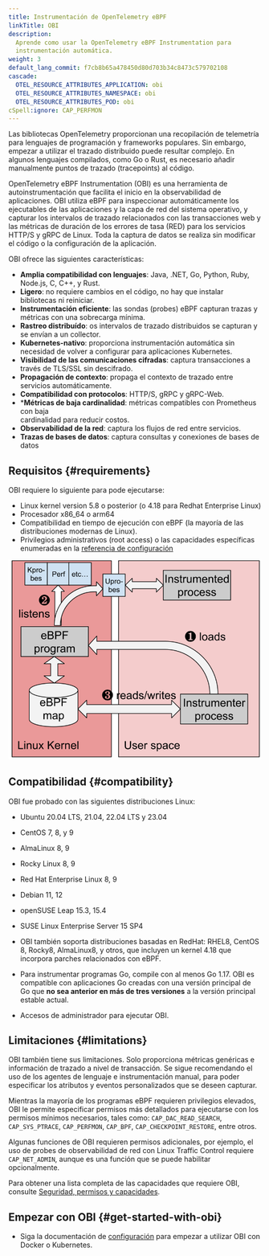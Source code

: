 ```yaml
---
title: Instrumentación de OpenTelemetry eBPF 
linkTitle: OBI
description:
  Aprende como usar la OpenTelemetry eBPF Instrumentation para 
  instrumentación automática.
weight: 3
default_lang_commit: f7cb8b65a478450d80d703b34c8473c579702108
cascade:
  OTEL_RESOURCE_ATTRIBUTES_APPLICATION: obi
  OTEL_RESOURCE_ATTRIBUTES_NAMESPACE: obi
  OTEL_RESOURCE_ATTRIBUTES_POD: obi
cSpell:ignore: CAP_PERFMON
---
```


Las bibliotecas OpenTelemetry proporcionan una recopilación de telemetría para 
lenguajes de programación y frameworks populares. Sin embargo, empezar a 
utilizar el trazado distribuido puede resultar complejo. En algunos lenguajes 
compilados, como Go o Rust, es necesario añadir manualmente puntos de trazado 
(tracepoints) al código.

OpenTelemetry eBPF Instrumentation (OBI) es una herramienta de 
autoinstrumentación que facilita el inicio en la observabilidad de aplicaciones. 
OBI utiliza eBPF para inspeccionar automáticamente los ejecutables de las 
aplicaciones y la capa de red del sistema operativo, y capturar los intervalos 
de trazado relacionados con las transacciones web y las métricas de duración de 
los errores de tasa (RED) para los servicios HTTP/S y gRPC de Linux. Toda la 
captura de datos se realiza sin modificar el código o la configuración de la 
aplicación.

OBI ofrece las siguientes características:

- **Amplia compatibilidad con lenguajes**: Java, .NET, Go, Python, Ruby, Node.js,
  C, C++, y Rust.
- **Ligero**: no requiere cambios en el código, no hay que instalar bibliotecas 
  ni reiniciar.
- **Instrumentación eficiente**: las sondas (probes) eBPF capturan trazas y 
  métricas con una sobrecarga mínima.
- **Rastreo distribuído**: os intervalos de trazado distribuidos se capturan y se 
  envían a un collector.
- **Kubernetes-nativo**: proporciona instrumentación automática sin necesidad de
  volver a configurar para aplicaciones Kubernetes.
- **Visibilidad de las comunicaciones cifradas**: captura transacciones a través 
  de  TLS/SSL sin descifrado.
- **Propagación de contexto**: propaga el contexto de trazado entre servicios 
  automáticamente.
- **Compatibilidad con protocolos**: HTTP/S, gRPC y gRPC-Web.
- ***Métricas de baja cardinalidad**: métricas compatibles con Prometheus con baja  
  cardinalidad para reducir costos.
- **Observabilidad de la red**: captura los flujos de red entre servicios.
- **Trazas de bases de datos**: captura consultas y conexiones de bases de datos

## Requisitos {#requirements}

OBI requiere lo siguiente para pode ejecutarse:

- Linux kernel version 5.8 o posterior (o 4.18 para Redhat Enterprise Linux)
- Procesador x86_64 o arm64 
- Compatibilidad en tiempo de ejecución con eBPF (la mayoría de las 
  distribuciones modernas de Linux).
- Privilegios administrativos (root access) o las capacidades específicas 
  enumeradas en la [referencia de configuración](security/)

![Arquitectura OBI eBPF](./ebpf-arch.svg)

## Compatibilidad {#compatibility}

OBI fue probado con las siguientes distribuciones Linux:

- Ubuntu 20.04 LTS, 21.04, 22.04 LTS y 23.04
- CentOS 7, 8, y 9
- AlmaLinux 8, 9
- Rocky Linux 8, 9
- Red Hat Enterprise Linux 8, 9
- Debian 11, 12
- openSUSE Leap 15.3, 15.4
- SUSE Linux Enterprise Server 15 SP4

- OBI también soporta distribuciones basadas en RedHat: RHEL8, CentOS 8, 
  Rocky8, AlmaLinux8, y otros, que incluyen un kernel 4.18 que incorpora parches 
  relacionados con eBPF.

- Para instrumentar programas Go, compile con al menos Go 1.17. OBI es compatible 
  con aplicaciones Go creadas con una versión principal de Go que **no sea anterior 
  en más de tres versiones** a la versión principal estable actual.
- Accesos de administrador para ejecutar OBI.

## Limitaciones {#limitations}

OBI también tiene sus limitaciones. Solo proporciona métricas genéricas e 
información de trazado a nivel de transacción. Se sigue recomendando el uso de los 
agentes de lenguaje e instrumentación manual, para poder especificar los atributos y 
eventos personalizados que se deseen capturar. 

Mientras la mayoría de los programas eBPF requieren privilegios elevados, OBI le 
permite especificar permisos más detallados para ejecutarse con los permisos mínimos 
necesarios, tales como: `CAP_DAC_READ_SEARCH`, `CAP_SYS_PTRACE`, `CAP_PERFMON`, 
`CAP_BPF`, `CAP_CHECKPOINT_RESTORE`, entre otros.

Algunas funciones de OBI requieren permisos adicionales, por ejemplo, el uso de probes 
de observabilidad de red con Linux Traffic Control requiere `CAP_NET_ADMIN`, aunque es 
una función que se puede habilitar opcionalmente.

Para obtener una lista completa de las capacidades que requiere OBI, consulte [Seguridad, 
permisos y capacidades](security/).

## Empezar con OBI {#get-started-with-obi}

- Siga la documentación de [configuración](setup/) para empezar a utilizar OBI con 
  Docker o Kubernetes.
